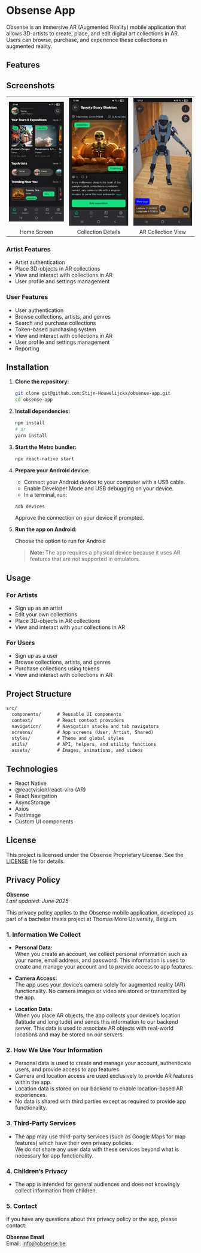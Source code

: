 # Obsense App

Obsense is an immersive AR (Augmented Reality) mobile application that allows 3D-artists to create, place, and edit digital art collections in AR. Users can browse, purchase, and experience these collections in augmented reality.

## Features

## Screenshots

<table>
  <tr>
    <td><img src="assets/images/HomeScreen.jpg" alt="Home Screen" width="250"/></td>
    <td><img src="assets/images/CollectionDetails.jpg" alt="Collection Details" width="250"/></td>
    <td><img src="assets/images/ARView.jpg" alt="AR Collection View" width="250"/></td>
  </tr>
  <tr>
    <td align="center">Home Screen</td>
    <td align="center">Collection Details</td>
    <td align="center">AR Collection View</td>
  </tr>
</table>

### Artist Features

- Artist authentication
- Place 3D-objects in AR collections
- View and interact with collections in AR
- User profile and settings management

### User Features

- User authentication
- Browse collections, artists, and genres
- Search and purchase collections
- Token-based purchasing system
- View and interact with collections in AR
- User profile and settings management
- Reporting

## Installation

1. **Clone the repository:**

   ```bash
   git clone git@github.com:Stijn-Houwelijckx/obsense-app.git
   cd obsense-app
   ```

2. **Install dependencies:**

   ```bash
   npm install
   # or
   yarn install
   ```

3. **Start the Metro bundler:**

   ```bash
   npx react-native start
   ```

4. **Prepare your Android device:**

   - Connect your Android device to your computer with a USB cable.
   - Enable Developer Mode and USB debugging on your device.
   - In a terminal, run:

   ```bash
   adb devices
   ```

   Approve the connection on your device if prompted.

5. **Run the app on Android:**

   Choose the option to run for Android

   > **Note:** The app requires a physical device because it uses AR features that are not supported in emulators.

## Usage

### For Artists

- Sign up as an artist
- Edit your own collections
- Place 3D-objects in AR collections
- View and interact with your collections in AR

### For Users

- Sign up as a user
- Browse collections, artists, and genres
- Purchase collections using tokens
- View and interact with collections in AR

## Project Structure

```
src/
  components/      # Reusable UI components
  context/         # React context providers
  navigation/      # Navigation stacks and tab navigators
  screens/         # App screens (User, Artist, Shared)
  styles/          # Theme and global styles
  utils/           # API, helpers, and utility functions
  assets/          # Images, animations, and videos
```

## Technologies

- React Native
- @reactvision/react-viro (AR)
- React Navigation
- AsyncStorage
- Axios
- FastImage
- Custom UI components

## License

This project is licensed under the Obsense Proprietary License. See the [LICENSE](LICENSE) file for details.

## Privacy Policy

**Obsense**  
_Last updated: June 2025_

This privacy policy applies to the Obsense mobile application, developed as part of a bachelor thesis project at Thomas More University, Belgium.

### 1. Information We Collect

- **Personal Data:**  
  When you create an account, we collect personal information such as your name, email address, and password. This information is used to create and manage your account and to provide access to app features.

- **Camera Access:**  
  The app uses your device’s camera solely for augmented reality (AR) functionality. No camera images or video are stored or transmitted by the app.

- **Location Data:**  
  When you place AR objects, the app collects your device’s location (latitude and longitude) and sends this information to our backend server. This data is used to associate AR objects with real-world locations and may be stored on our servers.

### 2. How We Use Your Information

- Personal data is used to create and manage your account, authenticate users, and provide access to app features.
- Camera and location access are used exclusively to provide AR features within the app.
- Location data is stored on our backend to enable location-based AR experiences.
- No data is shared with third parties except as required to provide app functionality.

### 3. Third-Party Services

- The app may use third-party services (such as Google Maps for map features) which have their own privacy policies.  
  We do not share any user data with these services beyond what is necessary for app functionality.

### 4. Children’s Privacy

- The app is intended for general audiences and does not knowingly collect information from children.

### 5. Contact

If you have any questions about this privacy policy or the app, please contact:

**Obsense Email**  
Email: info@obsense.be
